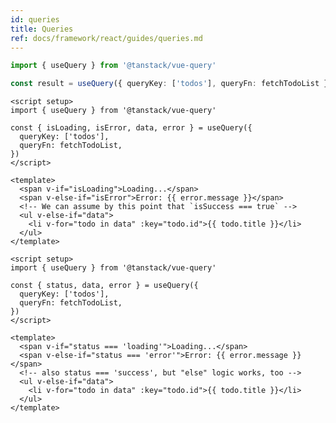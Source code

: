 ```yaml
---
id: queries
title: Queries
ref: docs/framework/react/guides/queries.md
---
```


[//]: # 'Example'

```ts
import { useQuery } from '@tanstack/vue-query'

const result = useQuery({ queryKey: ['todos'], queryFn: fetchTodoList })
```

[//]: # 'Example'
[//]: # 'Example3'

```vue
<script setup>
import { useQuery } from '@tanstack/vue-query'

const { isLoading, isError, data, error } = useQuery({
  queryKey: ['todos'],
  queryFn: fetchTodoList,
})
</script>

<template>
  <span v-if="isLoading">Loading...</span>
  <span v-else-if="isError">Error: {{ error.message }}</span>
  <!-- We can assume by this point that `isSuccess === true` -->
  <ul v-else-if="data">
    <li v-for="todo in data" :key="todo.id">{{ todo.title }}</li>
  </ul>
</template>
```

[//]: # 'Example3'
[//]: # 'Example4'

```vue
<script setup>
import { useQuery } from '@tanstack/vue-query'

const { status, data, error } = useQuery({
  queryKey: ['todos'],
  queryFn: fetchTodoList,
})
</script>

<template>
  <span v-if="status === 'loading'">Loading...</span>
  <span v-else-if="status === 'error'">Error: {{ error.message }}</span>
  <!-- also status === 'success', but "else" logic works, too -->
  <ul v-else-if="data">
    <li v-for="todo in data" :key="todo.id">{{ todo.title }}</li>
  </ul>
</template>
```

[//]: # 'Example4'
[//]: # 'Materials'
[//]: # 'Materials'

